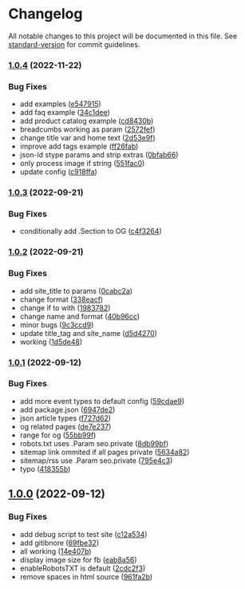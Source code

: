 # Changelog

All notable changes to this project will be documented in this file. See [standard-version](https://github.com/conventional-changelog/standard-version) for commit guidelines.

### [1.0.4](https://github.com/future-wd/hugo-seo/compare/v1.0.3...v1.0.4) (2022-11-22)


### Bug Fixes

* add examples ([e547915](https://github.com/future-wd/hugo-seo/commit/e547915e09611085343e383f0c2a54196c90d626))
* add faq example ([34c1dee](https://github.com/future-wd/hugo-seo/commit/34c1dee65d00a2febe2481addb86b1012da222a5))
* add product catalog example ([cd8430b](https://github.com/future-wd/hugo-seo/commit/cd8430bf4c665e35c4e6252e30a282c1108d6e05))
* breadcumbs working as param ([2572fef](https://github.com/future-wd/hugo-seo/commit/2572fef4bbd2bca19648138effe74b79a21fdd0d))
* change title var and home text ([2d53e9f](https://github.com/future-wd/hugo-seo/commit/2d53e9faaf0ed90fe4d530ebac4e43aded75f246))
* improve add tags example ([ff26fab](https://github.com/future-wd/hugo-seo/commit/ff26fab2cefde9c4175773339f26d9283b6b7230))
* json-ld stype params and strip extras ([0bfab66](https://github.com/future-wd/hugo-seo/commit/0bfab66f078f4cbb9ca601e1c2f61706a44c7618))
* only process image if string ([551fac0](https://github.com/future-wd/hugo-seo/commit/551fac0d40c1232606d15fd0789534fd18134f21))
* update config ([c918ffa](https://github.com/future-wd/hugo-seo/commit/c918ffa042391135628ba8f6c7b4730a485c03c0))

### [1.0.3](https://github.com/future-wd/hugo-seo/compare/v1.0.2...v1.0.3) (2022-09-21)


### Bug Fixes

* conditionally add .Section to OG ([c4f3264](https://github.com/future-wd/hugo-seo/commit/c4f3264b369a3ef9718ee9fefb3baea4cc3895b4))

### [1.0.2](https://github.com/future-wd/hugo-seo/compare/v1.0.1...v1.0.2) (2022-09-21)


### Bug Fixes

* add site_title to params ([0cabc2a](https://github.com/future-wd/hugo-seo/commit/0cabc2abf054ef4cec7ba75ff35bbb3a03b9425f))
* change format ([338eacf](https://github.com/future-wd/hugo-seo/commit/338eacf41f4399568061891b759903911c9980ff))
* change if to with ([1983782](https://github.com/future-wd/hugo-seo/commit/198378284da8f93a32192ff64a72a820942126a3))
* change name and format ([40b96cc](https://github.com/future-wd/hugo-seo/commit/40b96ccc56f1607ffc3e4d799cd9dcea54bc3b8a))
* minor bugs ([9c3ccd9](https://github.com/future-wd/hugo-seo/commit/9c3ccd9039a83fef7af05fe7b6a801766f052e05))
* update title_tag and site_name ([d5d4270](https://github.com/future-wd/hugo-seo/commit/d5d4270635902a393adc38d7afb824ae1a960072))
* working ([1d5de48](https://github.com/future-wd/hugo-seo/commit/1d5de484ed3b446f85481b70c68f553da9b5ff83))

### [1.0.1](https://github.com/future-wd/hugo-seo/compare/v1.0.0...v1.0.1) (2022-09-12)


### Bug Fixes

* add more event types to default config ([59cdae9](https://github.com/future-wd/hugo-seo/commit/59cdae9246465e3abe6524c7a0eb4f636ec17986))
* add package.json ([6947de2](https://github.com/future-wd/hugo-seo/commit/6947de2c9043a04362c066222338260b66e36c92))
* json article types ([f727d62](https://github.com/future-wd/hugo-seo/commit/f727d62a8f20672ccb748923bbec83b053e63862))
* og related pages ([de7e237](https://github.com/future-wd/hugo-seo/commit/de7e237bb86beb709d5f26785f48b28a15840251))
* range for og ([55bb99f](https://github.com/future-wd/hugo-seo/commit/55bb99f2a8f0ba594a94420c0b6e465160ee26ae))
* robots.txt uses .Param seo.private ([8db99bf](https://github.com/future-wd/hugo-seo/commit/8db99bf7d70fb42a563f8717f7d454b2368bb3ed))
* sitemap link ommited if all pages private ([5634a82](https://github.com/future-wd/hugo-seo/commit/5634a82bcddc38ff69fe6dfcd73729da19eb152a))
* sitemap/rss use .Param seo.private ([795e4c3](https://github.com/future-wd/hugo-seo/commit/795e4c304449782f95512da50878955855486119))
* typo ([418355b](https://github.com/future-wd/hugo-seo/commit/418355b55f98ec17b1a3708a7af980931c6b146e))

## [1.0.0](https://github.com/future-wd/hugo-seo/compare/v0.1.10...v1.0.0) (2022-09-12)


### Bug Fixes

* add debug script to test site ([c12a534](https://github.com/future-wd/hugo-seo/commit/c12a53487ca4f156a4a1bb26d090f045a3f8cb8c))
* add gitibnore ([69fbe32](https://github.com/future-wd/hugo-seo/commit/69fbe32d4abac042fd6efafd22ef36061303e680))
* all working ([14e407b](https://github.com/future-wd/hugo-seo/commit/14e407b3b5d573bb9244bf4739960080e6a33772))
* display image size for fb ([eab8a56](https://github.com/future-wd/hugo-seo/commit/eab8a56057dcef70eedc75157328b3983b00c3b6))
* enableRobotsTXT is default ([2cdc2f3](https://github.com/future-wd/hugo-seo/commit/2cdc2f3ed2a75b9a8ab4ef9e3307dd17651b0748))
* remove spaces in html source ([961fa2b](https://github.com/future-wd/hugo-seo/commit/961fa2b1cbf3aad432ae2274d966548f68272f4e))
